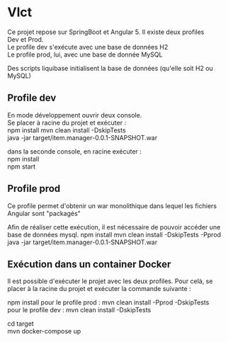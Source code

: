 # Vlct

Ce projet repose sur SpringBoot et Angular 5. Il existe deux profiles  
Dev et Prod.  
Le profile dev s'exécute avec une base de données H2  
Le profile prod, lui, avec une base de donnée MySQL  

Des scripts liquibase initialisent la base de données (qu'elle soit H2 ou MySQL)  

## Profile dev

En mode développement ouvrir deux console.  
Se placer à racine du projet et exécuter :  
npm install
mvn clean install -DskipTests  
java -jar target/item.manager-0.0.1-SNAPSHOT.war  

dans la seconde console, en racine exécuter :   
npm install  
npm start  

## Profile prod

Ce profile permet d'obtenir un war monolithique dans lequel les fichiers Angular sont "packagés"

Afin de réaliser cette exécution, il est nécessaire de pouvoir accéder une base de données mysql.
npm install
mvn clean install -DskipTests -Pprod  
java -jar target/item.manager-0.0.1-SNAPSHOT.war  


## Exécution dans un container Docker
Il est possible d'exécuter le projet avec les deux profiles. 
Pour celà, se placer à la racine du projet et exécuter la commande suivante :  

npm install
pour le profile prod : mvn clean install -Pprod -DskipTests  
pour le profile dev : mvn clean install -DskipTests  

cd target  
mvn docker-compose up
